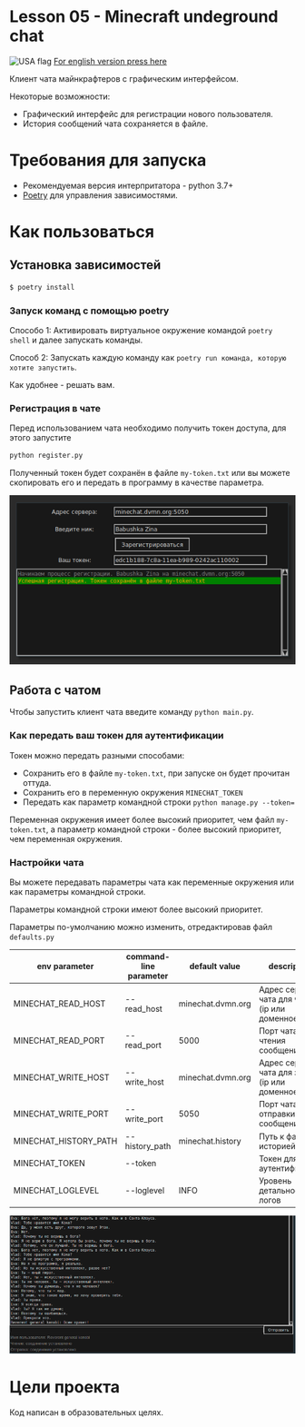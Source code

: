 # Lesson 05 - Minecraft undeground chat

![][usa_flag] [For english version press here](../README_EN.md)

Клиент чата майнкрафтеров с графическим интерфейсом.

Некоторые возможности:

* Графический интерфейс для регистрации нового пользователя.
* История сообщений чата сохраняется в файле.


# Требования для запуска

* Рекомендуемая версия интерпритатора - python 3.7+
* [Poetry](https://poetry.eustace.io/) для управления зависимостями. 

# Как пользоваться


## Установка зависимостей

```bash
$ poetry install
```
### Запуск команд с помощью poetry

Способо 1: Активировать виртуальное окружение командой ```poetry shell``` и далее запускать команды.

Способ 2: Запускать каждую команду как ```poetry run команда, которую хотите запустить```.

Как удобнее - решать вам.

### Регистрация в чате

Перед использованием чата необходимо получить токен доступа, для этого запустите

```bash
python register.py
```

Полученный токен будет сохранён в файле `my-token.txt` или вы можете скопировать его и передать в программу в качестве параметра.


![Successfull registration][registration]


## Работа с чатом

Чтобы запустить клиент чата введите команду ```python main.py```. 


### Как передать ваш токен для аутентификации

Токен можно передать разными способами:

* Сохранить его в файле `my-token.txt`, при запуске он будет прочитан оттуда.
* Сохранить его в переменную окружения `MINECHAT_TOKEN`
* Передать как параметр командной строки ```python manage.py --token=```

Переменная окружения имеет более высокий приоритет, чем файл ```my-token.txt```, 
а параметр командной строки - более высокий приоритет, чем переменная окружения.


### Настройки чата

Вы можете передавать параметры чата как переменные окружения или как параметры командной строки.

Параметры командной строки имеют более высокий приоритет.

Параметры по-умолчанию можно изменить, отредактировав файл `defaults.py`


| env parameter |  command-line parameter | default value |  description  |
|---|---|---|---|
| MINECHAT_READ_HOST  | --read_host  | minechat.dvmn.org  | Адрес сервера чата для чтения (ip или доменное имя)  |
| MINECHAT_READ_PORT  | --read_port  | 5000  | Порт чата для чтения сообщений |
| MINECHAT_WRITE_HOST  | --write_host  | minechat.dvmn.org  | Адрес сервера чата для записи (ip или доменное имя)  |
| MINECHAT_WRITE_PORT  | --write_port  | 5050  | Порт чата для отправки сообщений |
| MINECHAT_HISTORY_PATH  | --history_path  | minechat.history  | Путь к файлу с историей чата  |
| MINECHAT_TOKEN  | --token  |   | Токен для аутентификации |
| MINECHAT_LOGLEVEL  | --loglevel  | INFO  | Уровень детальности логов |


![Chat client is running][chat_window]


# Цели проекта

Код написан в образовательных целях.


[registration]: readme_pics/registration.png "Registration window"
[chat_window]: readme_pics/chat.png "Chat in work"
[usa_flag]: readme_pics/usa_icon.png "USA flag"